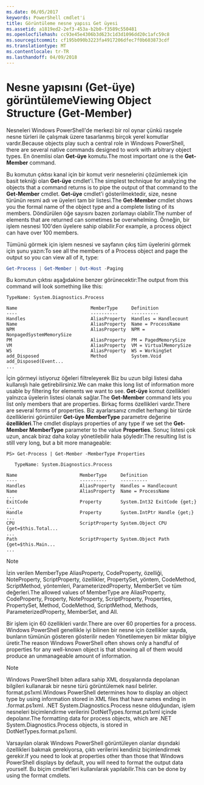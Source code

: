 ```yaml
---
ms.date: 06/05/2017
keywords: PowerShell cmdlet'i
title: Görüntüleme nesne yapısı Get üyesi
ms.assetid: a1819ed2-2ef3-453a-b2b0-f3589c550481
ms.openlocfilehash: cc93e45e4306b3d623c1d3d1096dd20c1afc59c8
ms.sourcegitcommit: cf195b090b3223fa4917206dfec7f0b603873cdf
ms.translationtype: MT
ms.contentlocale: tr-TR
ms.lasthandoff: 04/09/2018
---
```

# <a name="viewing-object-structure-get-member"></a><span data-ttu-id="33e7b-103">Nesne yapısını (Get-üye) görüntüleme</span><span class="sxs-lookup"><span data-stu-id="33e7b-103">Viewing Object Structure (Get-Member)</span></span>

<span data-ttu-id="33e7b-104">Nesneleri Windows PowerShell'de merkezi bir rol oynar çünkü rasgele nesne türleri ile çalışmak üzere tasarlanmış birçok yerel komutlar vardır.</span><span class="sxs-lookup"><span data-stu-id="33e7b-104">Because objects play such a central role in Windows PowerShell, there are several native commands designed to work with arbitrary object types.</span></span> <span data-ttu-id="33e7b-105">En önemlisi olan **Get-üye** komutu.</span><span class="sxs-lookup"><span data-stu-id="33e7b-105">The most important one is the **Get-Member** command.</span></span>

<span data-ttu-id="33e7b-106">Bu komutun çıktısı kanal için bir komut verir nesnelerini çözümlemek için basit tekniği olan **Get-üye** cmdlet'i.</span><span class="sxs-lookup"><span data-stu-id="33e7b-106">The simplest technique for analyzing the objects that a command returns is to pipe the output of that command to the **Get-Member** cmdlet.</span></span> <span data-ttu-id="33e7b-107">**Get-üye** cmdlet'i gösterilmektedir, size, nesne türünün resmi adı ve üyeleri tam bir listesi.</span><span class="sxs-lookup"><span data-stu-id="33e7b-107">The **Get-Member** cmdlet shows you the formal name of the object type and a complete listing of its members.</span></span> <span data-ttu-id="33e7b-108">Döndürülen öğe sayısını bazen zorlamayı olabilir.</span><span class="sxs-lookup"><span data-stu-id="33e7b-108">The number of elements that are returned can sometimes be overwhelming.</span></span> <span data-ttu-id="33e7b-109">Örneğin, bir işlem nesnesi 100'den üyelere sahip olabilir.</span><span class="sxs-lookup"><span data-stu-id="33e7b-109">For example, a process object can have over 100 members.</span></span>

<span data-ttu-id="33e7b-110">Tümünü görmek için işlem nesnesi ve sayfanın çıkış tüm üyelerini görmek için şunu yazın:</span><span class="sxs-lookup"><span data-stu-id="33e7b-110">To see all the members of a Process object and page the output so you can view all of it, type:</span></span>

```powershell
Get-Process | Get-Member | Out-Host -Paging
```

<span data-ttu-id="33e7b-111">Bu komutun çıktısı aşağıdakine benzer görünecektir:</span><span class="sxs-lookup"><span data-stu-id="33e7b-111">The output from this command will look something like this:</span></span>

```output
TypeName: System.Diagnostics.Process

Name                           MemberType     Definition
----                           ----------     ----------
Handles                        AliasProperty  Handles = Handlecount
Name                           AliasProperty  Name = ProcessName
NPM                            AliasProperty  NPM = NonpagedSystemMemorySize
PM                             AliasProperty  PM = PagedMemorySize
VM                             AliasProperty  VM = VirtualMemorySize
WS                             AliasProperty  WS = WorkingSet
add_Disposed                   Method         System.Void add_Disposed(Event...
...
```

<span data-ttu-id="33e7b-112">İçin görmeyi istiyoruz öğeleri filtreleyerek Biz bu uzun bilgi listesi daha kullanışlı hale getirebilirsiniz.</span><span class="sxs-lookup"><span data-stu-id="33e7b-112">We can make this long list of information more usable by filtering for elements we want to see.</span></span> <span data-ttu-id="33e7b-113">**Get-üye** komut özellikleri yalnızca üyelerin listesi olanak sağlar.</span><span class="sxs-lookup"><span data-stu-id="33e7b-113">The **Get-Member** command lets you list only members that are properties.</span></span> <span data-ttu-id="33e7b-114">Birkaç forms özellikleri vardır.</span><span class="sxs-lookup"><span data-stu-id="33e7b-114">There are several forms of properties.</span></span> <span data-ttu-id="33e7b-115">Biz ayarlarsanız cmdlet herhangi bir türde özelliklerini görüntüler **Get-üye MemberType** parametre değerine **özellikleri**.</span><span class="sxs-lookup"><span data-stu-id="33e7b-115">The cmdlet displays properties of any type if we set the **Get-Member MemberType** parameter to the value **Properties**.</span></span> <span data-ttu-id="33e7b-116">Sonuç listesi çok uzun, ancak biraz daha kolay yönetilebilir hala şöyledir:</span><span class="sxs-lookup"><span data-stu-id="33e7b-116">The resulting list is still very long, but a bit more manageable:</span></span>

```
PS> Get-Process | Get-Member -MemberType Properties

   TypeName: System.Diagnostics.Process

Name                       MemberType     Definition
----                       ----------     ----------
Handles                    AliasProperty  Handles = Handlecount
Name                       AliasProperty  Name = ProcessName
...
ExitCode                   Property       System.Int32 ExitCode {get;}
...
Handle                     Property       System.IntPtr Handle {get;}
...
CPU                        ScriptProperty System.Object CPU {get=$this.Total...
...
Path                       ScriptProperty System.Object Path {get=$this.Main...
...
```

> [!NOTE]
> <span data-ttu-id="33e7b-117">İzin verilen MemberType AliasProperty, CodeProperty, özelliği, NoteProperty, ScriptProperty, özellikler, PropertySet, yöntem, CodeMethod, ScriptMethod, yöntemleri, ParameterizedProperty, MemberSet ve tüm değerleri.</span><span class="sxs-lookup"><span data-stu-id="33e7b-117">The allowed values of MemberType are AliasProperty, CodeProperty, Property, NoteProperty, ScriptProperty, Properties, PropertySet, Method, CodeMethod, ScriptMethod, Methods, ParameterizedProperty, MemberSet, and All.</span></span>

<span data-ttu-id="33e7b-118">Bir işlem için 60 özellikleri vardır.</span><span class="sxs-lookup"><span data-stu-id="33e7b-118">There are over 60 properties for a process.</span></span> <span data-ttu-id="33e7b-119">Windows PowerShell genellikle iyi bilinen bir nesne için özellikler sayıda, bunların tümünün gösteren gösterilir neden Yönetilemeyen bir miktar bilgiye üretir.</span><span class="sxs-lookup"><span data-stu-id="33e7b-119">The reason Windows PowerShell often shows only a handful of properties for any well-known object is that showing all of them would produce an unmanageable amount of information.</span></span>

> [!NOTE]
> <span data-ttu-id="33e7b-120">Windows PowerShell biten adlara sahip XML dosyalarında depolanan bilgileri kullanarak bir nesne türü görüntülemek nasıl belirler. format.ps1xml.</span><span class="sxs-lookup"><span data-stu-id="33e7b-120">Windows PowerShell determines how to display an object type by using information stored in XML files that have names ending in .format.ps1xml.</span></span> <span data-ttu-id="33e7b-121">.NET System.Diagnostics.Process nesne olduğundan, işlem nesneleri biçimlendirme verilerini DotNetTypes.format.ps1xml içinde depolanır.</span><span class="sxs-lookup"><span data-stu-id="33e7b-121">The formatting data for process objects, which are .NET System.Diagnostics.Process objects, is stored in DotNetTypes.format.ps1xml.</span></span>

<span data-ttu-id="33e7b-122">Varsayılan olarak Windows PowerShell görüntüleyen olanlar dışındaki özellikleri bakmak gerekiyorsa, çıktı verilerini kendiniz biçimlendirmek gerekir.</span><span class="sxs-lookup"><span data-stu-id="33e7b-122">If you need to look at properties other than those that Windows PowerShell displays by default, you will need to format the output data yourself.</span></span> <span data-ttu-id="33e7b-123">Bu biçim cmdlet'leri kullanılarak yapılabilir.</span><span class="sxs-lookup"><span data-stu-id="33e7b-123">This can be done by using the format cmdlets.</span></span>